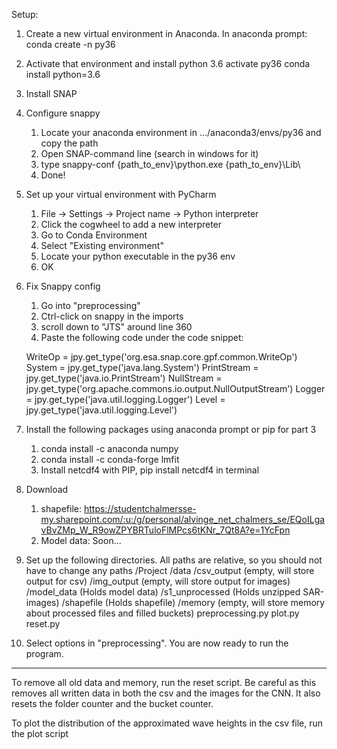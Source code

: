 Setup:

1. Create a new virtual environment in Anaconda. In anaconda prompt:
    conda create -n py36

2. Activate that environment and install python 3.6
    activate py36
    conda install python=3.6
   
3. Install SNAP

4. Configure snappy
   1. Locate your anaconda environment in .../anaconda3/envs/py36 and copy the path
   2. Open SNAP-command line (search in windows for it)
   3. type snappy-conf {path_to_env}\python.exe {path_to_env}\Lib\
   4. Done!
   
5. Set up your virtual environment with PyCharm
   1. File -> Settings -> Project name -> Python interpreter
   2. Click the cogwheel to add a new interpreter
   3. Go to Conda Environment
   4. Select "Existing environment"
   5. Locate your python executable in the py36 env
   6. OK

6. Fix Snappy config
   1. Go into "preprocessing"
   2. Ctrl-click on snappy in the imports
   3. scroll down to "JTS" around line 360
   4. Paste the following code under the code snippet:
    
    WriteOp = jpy.get_type('org.esa.snap.core.gpf.common.WriteOp')
    System = jpy.get_type('java.lang.System')
    PrintStream = jpy.get_type('java.io.PrintStream')
    NullStream = jpy.get_type('org.apache.commons.io.output.NullOutputStream')
    Logger = jpy.get_type('java.util.logging.Logger')
    Level = jpy.get_type('java.util.logging.Level')

7. Install the following packages using anaconda prompt or pip for part 3
   1. conda install -c anaconda numpy
   2. conda install -c conda-forge lmfit
   3. Install netcdf4 with PIP, pip install netcdf4 in terminal
    
8. Download
    1. shapefile:      https://studentchalmersse-my.sharepoint.com/:u:/g/personal/alvinge_net_chalmers_se/EQoILgavBvZMp_W_R9owZPYBRTuloFlMPcs6tKNr_7Qt8A?e=1YcFpn
    2. Model data:     Soon...

9. Set up the following directories. All paths are relative, so you should not have to change any paths
   /Project
        /data
            /csv_output          (empty, will store output for csv)
            /img_output          (empty, will store output for images)
            /model_data          (Holds model data)
            /s1_unprocessed      (Holds unzipped SAR-images)
            /shapefile           (Holds shapefile)
       /memory                   (empty, will store memory about processed files and filled buckets)
        preprocessing.py
        plot.py
        reset.py
   
10. Select options in "preprocessing". You are now ready to run the program.

-----------------------------------------------------------------------------------------------    

To remove all old data and memory, run the reset script. Be careful as this removes all written data in both the csv
and the images for the CNN. It also resets the folder counter and the bucket counter.

To plot the distribution of the approximated wave heights in the csv file, run the plot script







